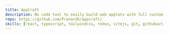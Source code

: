 ```yaml
---
title: AppCraft
description: No code tool to easily build web applets with full customizable reactivity.
repo: https://github.com/PranavSK/appcraft/
skills: [react, typescript, tailwindcss, redux, vitejs, git, githubactions]
---
```

